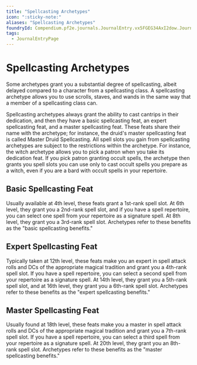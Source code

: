 ```yaml
---
title: "Spellcasting Archetypes"
icon: ":sticky-note:"
aliases: "Spellcasting Archetypes"
foundryId: Compendium.pf2e.journals.JournalEntry.vx5FGEG34AxI2dow.JournalEntryPage.DOc3Pf8wmVxanTIv
tags:
  - JournalEntryPage
---
```


# Spellcasting Archetypes
Some archetypes grant you a substantial degree of spellcasting, albeit delayed compared to a character from a spellcasting class. A spellcasting archetype allows you to use scrolls, staves, and wands in the same way that a member of a spellcasting class can.

Spellcasting archetypes always grant the ability to cast cantrips in their dedication, and then they have a basic spellcasting feat, an expert spellcasting feat, and a master spellcasting feat. These feats share their name with the archetype; for instance, the druid's master spellcasting feat is called Master Druid Spellcasting. All spell slots you gain from spellcasting archetypes are subject to the restrictions within the archetype. For instance, the witch archetype allows you to pick a patron when you take its dedication feat. If you pick patron granting occult spells, the archetype then grants you spell slots you can use only to cast occult spells you prepare as a witch, even if you are a bard with occult spells in your repertoire.

## Basic Spellcasting Feat

Usually available at 4th level, these feats grant a 1st-rank spell slot. At 6th level, they grant you a 2nd-rank spell slot, and if you have a spell repertoire, you can select one spell from your repertoire as a signature spell. At 8th level, they grant you a 3rd-rank spell slot. Archetypes refer to these benefits as the "basic spellcasting benefits."

## Expert Spellcasting Feat

Typically taken at 12th level, these feats make you an expert in spell attack rolls and DCs of the appropriate magical tradition and grant you a 4th-rank spell slot. If you have a spell repertoire, you can select a second spell from your repertoire as a signature spell. At 14th level, they grant you a 5th-rank spell slot, and at 16th level, they grant you a 6th-rank spell slot. Archetypes refer to these benefits as the "expert spellcasting benefits."

## Master Spellcasting Feat

Usually found at 18th level, these feats make you a master in spell attack rolls and DCs of the appropriate magical tradition and grant you a 7th-rank spell slot. If you have a spell repertoire, you can select a third spell from your repertoire as a signature spell. At 20th level, they grant you an 8th-rank spell slot. Archetypes refer to these benefits as the "master spellcasting benefits."